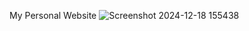 My Personal Website
![Screenshot 2024-12-18 155438](https://github.com/user-attachments/assets/24905c9c-1d82-4b2f-b84f-06e8b41f0e36)
